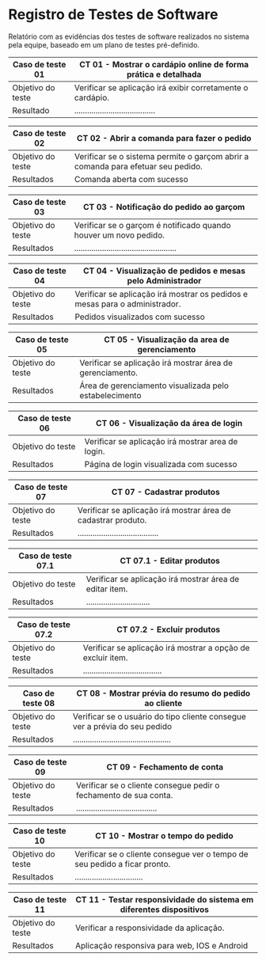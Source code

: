 # Registro de Testes de Software

Relatório com as evidências dos testes de software realizados no sistema pela equipe, baseado em um plano de testes pré-definido.

|Caso de teste 01  | CT 01 - Mostrar o cardápio online de forma prática e detalhada|
|-------|-------------------------
|Objetivo do teste| Verificar se aplicação irá exibir corretamente o cardápio.|
|Resultado | 	......................................|


|Caso de teste 02 | CT 02 - Abrir a comanda para fazer o pedido |
|-------|-------------------------
|Objetivo do teste|  Verificar se o sistema permite o garçom abrir a comanda para efetuar seu pedido. |
|Resultados| Comanda aberta com sucesso|

|Caso de teste 03  | CT 03 - Notificação do pedido ao garçom |
|-------|-------------------------|
|Objetivo do teste| Verificar se o garçom é notificado quando houver um novo pedido.|
|Resultados| ................................................ |


|Caso de teste 04  | CT 04 - Visualização de pedidos e mesas pelo Administrador |
|-------|-------------------------
|Objetivo do teste| Verificar se aplicação irá mostrar os pedidos e mesas para o administrador.  |
|Resultados| Pedidos visualizados com sucesso|

|Caso de teste 05  | CT 05 - Visualização da area de gerenciamento |
|-------|-------------------------
|Objetivo do teste| Verificar se aplicação irá mostrar área de gerenciamento.  |
|Resultados| Área de gerenciamento visualizada pelo estabelecimento |

|Caso de teste 06  | CT 06 - Visualização da área de login |
|-------|-------------------------
|Objetivo do teste| Verificar se aplicação irá mostrar area de login.  |
|Resultados| Página de login visualizada com sucesso |

|Caso de teste 07 | CT 07 - Cadastrar produtos |
|-------|-------------------------
|Objetivo do teste| Verificar se aplicação irá mostrar área de cadastrar produto.  |
|Resultados|  ......................................|

|Caso de teste 07.1  | CT 07.1 - Editar produtos |
|-------|-------------------------
|Objetivo do teste| Verificar se aplicação irá mostrar área de editar item.  |
|Resultados| .............................. |

|Caso de teste 07.2  | CT 07.2 -  Excluir produtos |
|-------|-------------------------
|Objetivo do teste| Verificar se aplicação irá mostrar a opção de excluir item.  |
|Resultados| ..................................... |

|Caso de teste 08 | CT 08 - Mostrar prévia do resumo do pedido ao cliente |
|-------|-------------------------
|Objetivo do teste| Verificar se o usuário do tipo cliente consegue ver a prévia do seu pedido|
|Resultados| .............................................. |

|Caso de teste 09  | CT 09 - Fechamento de conta |
|-------|-------------------------
|Objetivo do teste| Verificar se o cliente consegue pedir o fechamento de sua conta.|
|Resultados| ...................................... |

|Caso de teste 10 | CT 10 - Mostrar o tempo do pedido |
|-------|-------------------------
|Objetivo do teste| Verificar se o cliente consegue ver o tempo de seu pedido a ficar pronto.|
|Resultados| ................................ |

|Caso de teste 11 | CT 11 - Testar responsividade do sistema em diferentes dispositivos |
|-------|-------------------------
|Objetivo do teste| Verificar a responsividade da aplicação. |
|Resultados| Aplicação responsiva para web, IOS e Android


